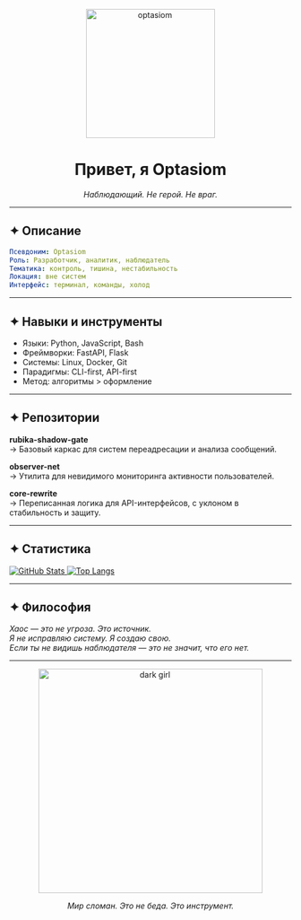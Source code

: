 <p align="center">
  <img src="https://your-image-link.com/profile.jpg" width="230" alt="optasiom">
</p>

<h1 align="center">Привет, я Optasiom</h1>
<p align="center"><i>Наблюдающий. Не герой. Не враг.</i></p>

---

## ✦ Описание

```yaml
Псевдоним: Optasiom
Роль: Разработчик, аналитик, наблюдатель
Тематика: контроль, тишина, нестабильность
Локация: вне систем
Интерфейс: терминал, команды, холод
```

---

## ✦ Навыки и инструменты

- Языки: Python, JavaScript, Bash  
- Фреймворки: FastAPI, Flask  
- Системы: Linux, Docker, Git  
- Парадигмы: CLI-first, API-first  
- Метод: алгоритмы > оформление  

---

## ✦ Репозитории

**rubika-shadow-gate**  
→ Базовый каркас для систем переадресации и анализа сообщений.  

**observer-net**  
→ Утилита для невидимого мониторинга активности пользователей.  

**core-rewrite**  
→ Переписанная логика для API-интерфейсов, с уклоном в стабильность и защиту.  

---

## ✦ Статистика

<a href="https://github.com/optasiom">
  <img src="https://github-readme-stats.vercel.app/api?username=optasiom&theme=codeSTACKr&show_icons=true" alt="GitHub Stats" />
</a>
<a href="https://github.com/optasiom">
  <img src="https://github-readme-stats.vercel.app/api/top-langs/?username=optasiom&layout=compact&theme=codeSTACKr" alt="Top Langs" />
</a>

---

## ✦ Философия

<i>Хаос — это не угроза. Это источник.</i>  
<i>Я не исправляю систему. Я создаю свою.</i>  
<i>Если ты не видишь наблюдателя — это не значит, что его нет.</i>

---

<p align="center">
  <img src="https://your-image-link.com/header-shadow.jpg" width="400" alt="dark girl">
</p>

<p align="center"><i>Мир сломан. Это не беда. Это инструмент.</i></p>

